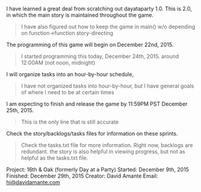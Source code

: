 I have learned a great deal from scratching out dayataparty 1.0. This is 2.0, in which the main story is maintained throughout the game.
> I have also figured out how to keep the game in main() w/o depending on function->function story-directing

The programming of this game will begin on December 22nd, 2015. 
> I started programming this today, December 24th, 2015. around 12:00AM (not noon, midnight)

I will organize tasks into an hour-by-hour schedule, 
> I have not organized tasks into hour-by-hour, but I have general goals of where I need to be at certain times

I am expecting to finish and release the game by 11:59PM PST December 25th, 2015. 
> This is the only line that is still accurate

Check the story/backlogs/tasks files for information on these sprints.
> Check the tasks.txt file for more information. Right now, backlogs are redundant. the story is also helpful in viewing progress, but not as helpful as the tasks.txt file.


Project: 16th & Oak (formerly Day at a Party)
Started: December 9th, 2015
Finished: December 29th, 2015
Creator: David Amante
Email: hi@davidamante.com
